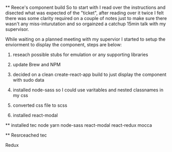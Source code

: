** Reece's component build
So to start with I read over the instructions and disected what was expected of the "ticket", after reading over it twice I felt there was some clarity required on a couple of notes just to make sure there wasn't any miss-inturutation and so orgainzed a catchup 15min talk with my supervisor.

While waiting on a planned meeting with my supervior I started to setup the enviorment to display the component, steps are below:

1. reseach possible stubs for emulation or any supporting libraries 
2. update Brew and NPM
3. decided on a clean create-react-app build to just display the component with sudo data

4. installed node-sass so I could use varitables and nested classnames in my css
5. converted css file to scss
6. installed react-modal


** installed tec
node
yarn
node-sass
react-modal
react-redux
mocca

** Resrceached tec

Redux